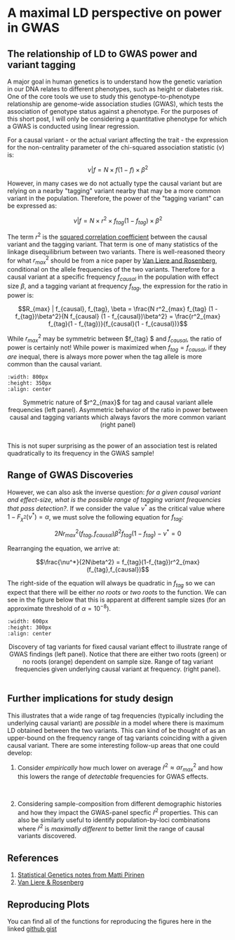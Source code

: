 
# A maximal LD perspective on power in GWAS

<!-- tags: [linkage disequilibrium, GWAS, tagging variants] -->

## The relationship of LD to GWAS power and variant tagging
A major goal in human genetics is to understand how the genetic variation in our DNA relates to different phenotypes, such as height or diabetes risk. One of the core tools we use to study this genotype-to-phenotype relationship are genome-wide association studies (GWAS), which tests the association of genotype status against a phenotype. For the purposes of this short post, I will only be considering a quantitative phenotype for which a GWAS is conducted using linear regression.   

For a causal variant - or the actual variant affecting the trait - the expression for the non-centrality parameter of the chi-squared association statistic ($\nu$) is: 


$$ \nu|f = N \times f(1-f) \times \beta^2 $$

However, in many cases we do not actually type the causal variant but are relying on a nearby "tagging" variant nearby that may be a more common variant in the population. Therefore, the power of the "tagging variant" can be expressed as:

$$ \nu|f = N \times r^2 \times f_{tag}(1 - f_{tag}) \times \beta^2 $$

The term $r^2$ is the [squared correlation coefficient](https://www.ncbi.nlm.nih.gov/pmc/articles/PMC2535703/) between the causal variant and the tagging variant. That term is one of many statistics of the linkage disequilibrium between two variants. There is well-reasoned theory for what $r^2_{max}$ should be from a nice paper by [Van Liere and Rosenberg](https://www.ncbi.nlm.nih.gov/pmc/articles/PMC2580747/), conditional on the allele frequencies of the two variants. Therefore for a causal variant at a specific frequency $f_{causal}$ in the population with effect size $\beta$, and a tagging variant at frequency $f_{tag}$, the expression for the ratio in power is:

$$R_{max} | f_{causal}, f_{tag}, \beta = \frac{N r^2_{max} f_{tag} (1 - f_{tag})\beta^2}{N f_{causal} (1 - f_{causal})\beta^2} = \frac{r^2_{max} f_{tag}(1 - f_{tag})}{f_{causal}(1 - f_{causal})}$$ 

While $r^2_{max}$ may be symmetric between $f_{tag} $ and $f_{causal}$, the ratio of power is certainly not! While power is maximized when $f_{tag} = f_{causal}$, if they *are* inequal, there is always more power when the tag allele is more common than the causal variant. 

```{image} ../../images/blog_images/maxld/r2_max_power_ratio.png
:width: 800px
:height: 350px
:align: center
```
<center>Symmetric nature of $r^2_{max}$ for tag and causal variant allele frequencies (left panel). Asymmetric behavior of the ratio in power between causal and tagging variants which always favors the more common variant (right panel)</center>
<br>

This is not super surprising as the power of an association test is related quadratically to its frequency in the GWAS sample!

## Range of GWAS Discoveries 

However, we can also ask the inverse question: *for a given causal variant and effect-size, what is the possible range of tagging variant frequencies that pass detection?*. If we consider the value $\nu^*$ as the critical value where $1 - F_{\chi^2}(\nu^*) = \alpha$, we must solve the following equation for $f_{tag}$: 

$$ 2 N r^2_{max}(f_{tag},f_{causal}) \beta^2 f_{tag} (1-f_{tag}) - \nu^* = 0$$

Rearranging the equation, we arrive at:

$$\frac{\nu^*}{2N\beta^2} = f_{tag}(1-f_{tag})r^2_{max}(f_{tag},f_{causal})$$

The right-side of the equation will always be quadratic in $f_{tag}$ so we can expect that there will be either *no roots* or *two roots* to the function. We can see in the figure below that this is apparent at different sample sizes (for an approximate threshold of $\alpha = 10^{-8}$).



```{image} ../../images/blog_images/maxld/r2_max_discovery.png
:width: 600px
:height: 300px
:align: center
```
<center>Discovery of tag variants for fixed causal variant effect to illustrate range of GWAS findings (left panel). Notice that there are either two roots (green) or no roots (orange) dependent on sample size. Range of tag variant frequencies given underlying causal variant at frequency. (right panel).</center>
<br>


## Further implications for study design

This illustrates that a wide range of tag frequencies (typically including the underlying causal variant) are *possible* in a model where there is maximum LD obtained between the two variants. This can kind of be thought of as an upper-bound on the frequency range of tag variants coinciding with a given causal variant. There are some interesting follow-up areas that one could develop: 

1. Consider *empirically* how much lower on average $\hat{r}^2 \approx \alpha r^2_{max}$ and how this lowers the range of *detectable* frequencies for GWAS effects.
<br>

2. Considering sample-composition from different demographic histories and how they impact the GWAS-panel specfic $\hat{r}^2$ properties. This can also be similarly useful to identify population-by-loci combinations where $\hat{r}^2$ is *maximally different* to better limit the range of causal variants discovered. 

## References

1. [Statistical Genetics notes from Matti Pirinen](https://www.mv.helsinki.fi/home/mjxpirin/GWAS_course/material/GWAS3.html)
2. [Van Liere & Rosenberg](https://www.ncbi.nlm.nih.gov/pmc/articles/PMC2580747/)

## Reproducing Plots

You can find all of the functions for reproducing the figures here in the linked [github gist](https://gist.github.com/aabiddanda/4981715c691f398902499c26d31bb46c) 
